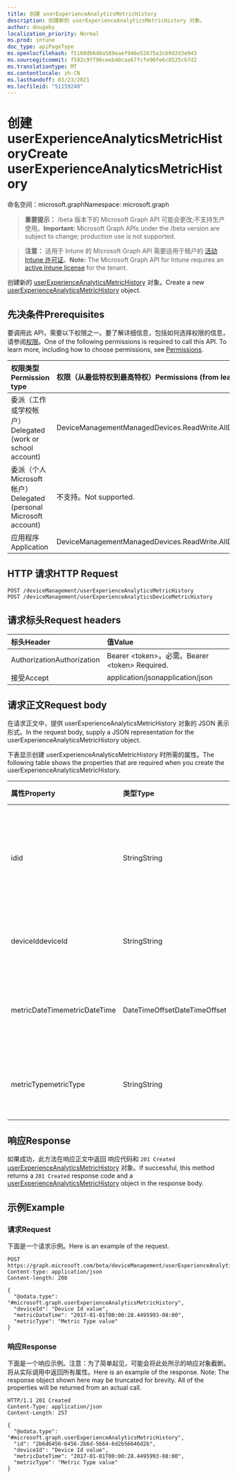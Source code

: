 ```yaml
---
title: 创建 userExperienceAnalyticsMetricHistory
description: 创建新的 userExperienceAnalyticsMetricHistory 对象。
author: dougeby
localization_priority: Normal
ms.prod: intune
doc_type: apiPageType
ms.openlocfilehash: f5160db6d8a589eaef946e52675e2cb9d2d3e943
ms.sourcegitcommit: f592c9ff96ceeb40caa67fcfe90fe6c8525cb7d2
ms.translationtype: MT
ms.contentlocale: zh-CN
ms.lasthandoff: 03/23/2021
ms.locfileid: "51159240"
---
```

# <a name="create-userexperienceanalyticsmetrichistory"></a><span data-ttu-id="e3798-103">创建 userExperienceAnalyticsMetricHistory</span><span class="sxs-lookup"><span data-stu-id="e3798-103">Create userExperienceAnalyticsMetricHistory</span></span>

<span data-ttu-id="e3798-104">命名空间：microsoft.graph</span><span class="sxs-lookup"><span data-stu-id="e3798-104">Namespace: microsoft.graph</span></span>

> <span data-ttu-id="e3798-105">**重要提示：** /beta 版本下的 Microsoft Graph API 可能会更改;不支持生产使用。</span><span class="sxs-lookup"><span data-stu-id="e3798-105">**Important:** Microsoft Graph APIs under the /beta version are subject to change; production use is not supported.</span></span>

> <span data-ttu-id="e3798-106">**注意：** 适用于 Intune 的 Microsoft Graph API 需要适用于租户的 [活动 Intune 许可证](https://go.microsoft.com/fwlink/?linkid=839381)。</span><span class="sxs-lookup"><span data-stu-id="e3798-106">**Note:** The Microsoft Graph API for Intune requires an [active Intune license](https://go.microsoft.com/fwlink/?linkid=839381) for the tenant.</span></span>

<span data-ttu-id="e3798-107">创建新的 [userExperienceAnalyticsMetricHistory](../resources/intune-devices-userexperienceanalyticsmetrichistory.md) 对象。</span><span class="sxs-lookup"><span data-stu-id="e3798-107">Create a new [userExperienceAnalyticsMetricHistory](../resources/intune-devices-userexperienceanalyticsmetrichistory.md) object.</span></span>

## <a name="prerequisites"></a><span data-ttu-id="e3798-108">先决条件</span><span class="sxs-lookup"><span data-stu-id="e3798-108">Prerequisites</span></span>
<span data-ttu-id="e3798-p101">要调用此 API，需要以下权限之一。要了解详细信息，包括如何选择权限的信息，请参阅[权限](/graph/permissions-reference)。</span><span class="sxs-lookup"><span data-stu-id="e3798-p101">One of the following permissions is required to call this API. To learn more, including how to choose permissions, see [Permissions](/graph/permissions-reference).</span></span>

|<span data-ttu-id="e3798-111">权限类型</span><span class="sxs-lookup"><span data-stu-id="e3798-111">Permission type</span></span>|<span data-ttu-id="e3798-112">权限（从最低特权到最高特权）</span><span class="sxs-lookup"><span data-stu-id="e3798-112">Permissions (from least to most privileged)</span></span>|
|:---|:---|
|<span data-ttu-id="e3798-113">委派（工作或学校帐户）</span><span class="sxs-lookup"><span data-stu-id="e3798-113">Delegated (work or school account)</span></span>|<span data-ttu-id="e3798-114">DeviceManagementManagedDevices.ReadWrite.All</span><span class="sxs-lookup"><span data-stu-id="e3798-114">DeviceManagementManagedDevices.ReadWrite.All</span></span>|
|<span data-ttu-id="e3798-115">委派（个人 Microsoft 帐户）</span><span class="sxs-lookup"><span data-stu-id="e3798-115">Delegated (personal Microsoft account)</span></span>|<span data-ttu-id="e3798-116">不支持。</span><span class="sxs-lookup"><span data-stu-id="e3798-116">Not supported.</span></span>|
|<span data-ttu-id="e3798-117">应用程序</span><span class="sxs-lookup"><span data-stu-id="e3798-117">Application</span></span>|<span data-ttu-id="e3798-118">DeviceManagementManagedDevices.ReadWrite.All</span><span class="sxs-lookup"><span data-stu-id="e3798-118">DeviceManagementManagedDevices.ReadWrite.All</span></span>|

## <a name="http-request"></a><span data-ttu-id="e3798-119">HTTP 请求</span><span class="sxs-lookup"><span data-stu-id="e3798-119">HTTP Request</span></span>
<!-- {
  "blockType": "ignored"
}
-->
``` http
POST /deviceManagement/userExperienceAnalyticsMetricHistory
POST /deviceManagement/userExperienceAnalyticsDeviceMetricHistory
```

## <a name="request-headers"></a><span data-ttu-id="e3798-120">请求标头</span><span class="sxs-lookup"><span data-stu-id="e3798-120">Request headers</span></span>
|<span data-ttu-id="e3798-121">标头</span><span class="sxs-lookup"><span data-stu-id="e3798-121">Header</span></span>|<span data-ttu-id="e3798-122">值</span><span class="sxs-lookup"><span data-stu-id="e3798-122">Value</span></span>|
|:---|:---|
|<span data-ttu-id="e3798-123">Authorization</span><span class="sxs-lookup"><span data-stu-id="e3798-123">Authorization</span></span>|<span data-ttu-id="e3798-124">Bearer &lt;token&gt;。必需。</span><span class="sxs-lookup"><span data-stu-id="e3798-124">Bearer &lt;token&gt; Required.</span></span>|
|<span data-ttu-id="e3798-125">接受</span><span class="sxs-lookup"><span data-stu-id="e3798-125">Accept</span></span>|<span data-ttu-id="e3798-126">application/json</span><span class="sxs-lookup"><span data-stu-id="e3798-126">application/json</span></span>|

## <a name="request-body"></a><span data-ttu-id="e3798-127">请求正文</span><span class="sxs-lookup"><span data-stu-id="e3798-127">Request body</span></span>
<span data-ttu-id="e3798-128">在请求正文中，提供 userExperienceAnalyticsMetricHistory 对象的 JSON 表示形式。</span><span class="sxs-lookup"><span data-stu-id="e3798-128">In the request body, supply a JSON representation for the userExperienceAnalyticsMetricHistory object.</span></span>

<span data-ttu-id="e3798-129">下表显示创建 userExperienceAnalyticsMetricHistory 时所需的属性。</span><span class="sxs-lookup"><span data-stu-id="e3798-129">The following table shows the properties that are required when you create the userExperienceAnalyticsMetricHistory.</span></span>

|<span data-ttu-id="e3798-130">属性</span><span class="sxs-lookup"><span data-stu-id="e3798-130">Property</span></span>|<span data-ttu-id="e3798-131">类型</span><span class="sxs-lookup"><span data-stu-id="e3798-131">Type</span></span>|<span data-ttu-id="e3798-132">说明</span><span class="sxs-lookup"><span data-stu-id="e3798-132">Description</span></span>|
|:---|:---|:---|
|<span data-ttu-id="e3798-133">id</span><span class="sxs-lookup"><span data-stu-id="e3798-133">id</span></span>|<span data-ttu-id="e3798-134">String</span><span class="sxs-lookup"><span data-stu-id="e3798-134">String</span></span>|<span data-ttu-id="e3798-135">用户体验分析指标历史记录的唯一标识符。</span><span class="sxs-lookup"><span data-stu-id="e3798-135">The unique identifier of the user experience analytics metric history.</span></span>|
|<span data-ttu-id="e3798-136">deviceId</span><span class="sxs-lookup"><span data-stu-id="e3798-136">deviceId</span></span>|<span data-ttu-id="e3798-137">String</span><span class="sxs-lookup"><span data-stu-id="e3798-137">String</span></span>|<span data-ttu-id="e3798-138">用户体验分析设备 ID。</span><span class="sxs-lookup"><span data-stu-id="e3798-138">The user experience analytics device id.</span></span>|
|<span data-ttu-id="e3798-139">metricDateTime</span><span class="sxs-lookup"><span data-stu-id="e3798-139">metricDateTime</span></span>|<span data-ttu-id="e3798-140">DateTimeOffset</span><span class="sxs-lookup"><span data-stu-id="e3798-140">DateTimeOffset</span></span>|<span data-ttu-id="e3798-141">用户体验分析指标日期时间。</span><span class="sxs-lookup"><span data-stu-id="e3798-141">The user experience analytics metric date time.</span></span>|
|<span data-ttu-id="e3798-142">metricType</span><span class="sxs-lookup"><span data-stu-id="e3798-142">metricType</span></span>|<span data-ttu-id="e3798-143">String</span><span class="sxs-lookup"><span data-stu-id="e3798-143">String</span></span>|<span data-ttu-id="e3798-144">用户体验分析指标类型。</span><span class="sxs-lookup"><span data-stu-id="e3798-144">The user experience analytics metric type.</span></span>|



## <a name="response"></a><span data-ttu-id="e3798-145">响应</span><span class="sxs-lookup"><span data-stu-id="e3798-145">Response</span></span>
<span data-ttu-id="e3798-146">如果成功，此方法在响应正文中返回 响应代码和 `201 Created` [userExperienceAnalyticsMetricHistory](../resources/intune-devices-userexperienceanalyticsmetrichistory.md) 对象。</span><span class="sxs-lookup"><span data-stu-id="e3798-146">If successful, this method returns a `201 Created` response code and a [userExperienceAnalyticsMetricHistory](../resources/intune-devices-userexperienceanalyticsmetrichistory.md) object in the response body.</span></span>

## <a name="example"></a><span data-ttu-id="e3798-147">示例</span><span class="sxs-lookup"><span data-stu-id="e3798-147">Example</span></span>

### <a name="request"></a><span data-ttu-id="e3798-148">请求</span><span class="sxs-lookup"><span data-stu-id="e3798-148">Request</span></span>
<span data-ttu-id="e3798-149">下面是一个请求示例。</span><span class="sxs-lookup"><span data-stu-id="e3798-149">Here is an example of the request.</span></span>
``` http
POST https://graph.microsoft.com/beta/deviceManagement/userExperienceAnalyticsMetricHistory
Content-type: application/json
Content-length: 208

{
  "@odata.type": "#microsoft.graph.userExperienceAnalyticsMetricHistory",
  "deviceId": "Device Id value",
  "metricDateTime": "2017-01-01T00:00:28.4495993-08:00",
  "metricType": "Metric Type value"
}
```

### <a name="response"></a><span data-ttu-id="e3798-150">响应</span><span class="sxs-lookup"><span data-stu-id="e3798-150">Response</span></span>
<span data-ttu-id="e3798-p102">下面是一个响应示例。注意：为了简单起见，可能会将此处所示的响应对象截断。将从实际调用中返回所有属性。</span><span class="sxs-lookup"><span data-stu-id="e3798-p102">Here is an example of the response. Note: The response object shown here may be truncated for brevity. All of the properties will be returned from an actual call.</span></span>
``` http
HTTP/1.1 201 Created
Content-Type: application/json
Content-Length: 257

{
  "@odata.type": "#microsoft.graph.userExperienceAnalyticsMetricHistory",
  "id": "2b6d6456-6456-2b6d-5664-6d2b56646d2b",
  "deviceId": "Device Id value",
  "metricDateTime": "2017-01-01T00:00:28.4495993-08:00",
  "metricType": "Metric Type value"
}
```





